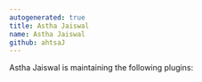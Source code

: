 ```yaml
---
autogenerated: true
title: Astha Jaiswal
name: Astha Jaiswal
github: ahtsaJ
---
```


Astha Jaiswal is maintaining the following plugins:
